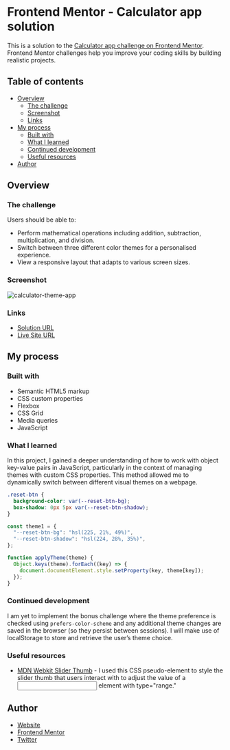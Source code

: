 # Frontend Mentor - Calculator app solution

This is a solution to the [Calculator app challenge on Frontend Mentor](https://www.frontendmentor.io/challenges/calculator-app-9lteq5N29). Frontend Mentor challenges help you improve your coding skills by building realistic projects. 

## Table of contents

- [Overview](#overview)
  - [The challenge](#the-challenge)
  - [Screenshot](#screenshot)
  - [Links](#links)
- [My process](#my-process)
  - [Built with](#built-with)
  - [What I learned](#what-i-learned)
  - [Continued development](#continued-development)
  - [Useful resources](#useful-resources)
- [Author](#author)

## Overview

### The challenge

Users should be able to:

- Perform mathematical operations including addition, subtraction, multiplication, and division.
- Switch between three different color themes for a personalised experience.
- View a responsive layout that adapts to various screen sizes.

### Screenshot

![calculator-theme-app](https://github.com/user-attachments/assets/5e901766-18a8-471f-b72d-d796be5006a2)

### Links

- [Solution URL](https://github.com/KuvashneeNaidoo/calculator-theme-app)
- [Live Site URL](https://your-live-site-url.com)

## My process

### Built with

- Semantic HTML5 markup
- CSS custom properties
- Flexbox
- CSS Grid
- Media queries
- JavaScript

### What I learned

In this project, I gained a deeper understanding of how to work with object key-value pairs in JavaScript, particularly in the context of managing themes with custom CSS properties. This method allowed me to dynamically switch between different visual themes on a webpage.

```css
.reset-btn {
  background-color: var(--reset-btn-bg);
  box-shadow: 0px 5px var(--reset-btn-shadow);
}
```

```js
const theme1 = {
  "--reset-btn-bg": "hsl(225, 21%, 49%)",
  "--reset-btn-shadow": "hsl(224, 28%, 35%)",
};

function applyTheme(theme) {
  Object.keys(theme).forEach((key) => {
    document.documentElement.style.setProperty(key, theme[key]);
  });
}
```

### Continued development

I am yet to implement the bonus challenge where the theme preference is checked using `prefers-color-scheme` and any additional theme changes are saved in the browser (so they persist between sessions). I will make use of localStorage to store and retrieve the user’s theme choice.

### Useful resources

- [MDN Webkit Slider Thumb](https://developer.mozilla.org/en-US/docs/Web/CSS/::-webkit-slider-thumb) - I used this CSS pseudo-element to style the slider thumb that users interact with to adjust the value of a <input> element with type="range."

## Author

- [Website](https://kuvashnee-naidoo-portfolio.netlify.app/)
- [Frontend Mentor](https://www.frontendmentor.io/profile/KuvashneeNaidoo)
- [Twitter](https://x.com/kuvashnee)
